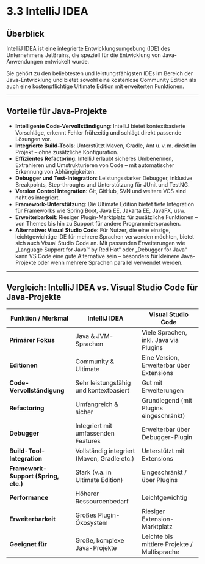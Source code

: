# 3.3 IntelliJ IDEA

## Überblick

IntelliJ IDEA ist eine integrierte Entwicklungsumgebung (IDE) des Unternehmens JetBrains, die speziell für die Entwicklung von Java-Anwendungen entwickelt wurde.

Sie gehört zu den beliebtesten und leistungsfähigsten IDEs im Bereich der Java-Entwicklung und bietet sowohl eine kostenlose Community Edition als auch eine kostenpflichtige Ultimate Edition mit erweiterten Funktionen.

---

## Vorteile für Java-Projekte

- **Intelligente Code-Vervollständigung**: IntelliJ bietet kontextbasierte Vorschläge, erkennt Fehler frühzeitig und schlägt direkt passende Lösungen vor.
- **Integrierte Build-Tools**: Unterstützt Maven, Gradle, Ant u. v. m. direkt im Projekt – ohne zusätzliche Konfiguration.
- **Effizientes Refactoring**: IntelliJ erlaubt sicheres Umbenennen, Extrahieren und Umstrukturieren von Code – mit automatischer Erkennung von Abhängigkeiten.
- **Debugger und Test-Integration**: Leistungsstarker Debugger, inklusive Breakpoints, Step-throughs und Unterstützung für JUnit und TestNG.
- **Version Control Integration**: Git, GitHub, SVN und weitere VCS sind nahtlos integriert.
- **Framework-Unterstützung**: Die Ultimate Edition bietet tiefe Integration für Frameworks wie Spring Boot, Java EE, Jakarta EE, JavaFX, usw.
- **Erweiterbarkeit**: Riesiger Plugin-Marktplatz für zusätzliche Funktionen – von Themes bis hin zu Support für andere Programmiersprachen.
- **Alternative: Visual Studio Code**: Für Nutzer, die eine einzige, leichtgewichtige IDE für mehrere Sprachen verwenden möchten, bietet sich auch Visual Studio Code an. Mit passenden Erweiterungen wie „Language Support for Java™ by Red Hat“ oder „Debugger for Java“ kann VS Code eine gute Alternative sein – besonders für kleinere Java-Projekte oder wenn mehrere Sprachen parallel verwendet werden.

---

## Vergleich: IntelliJ IDEA vs. Visual Studio Code für Java-Projekte

| Funktion / Merkmal                      | IntelliJ IDEA                                | Visual Studio Code                          |
|----------------------------------------|----------------------------------------------|---------------------------------------------|
| **Primärer Fokus**                     | Java & JVM-Sprachen                          | Viele Sprachen, inkl. Java via Plugins      |
| **Editionen**                          | Community & Ultimate                         | Eine Version, Erweiterbar über Extensions   |
| **Code-Vervollständigung**             | Sehr leistungsfähig und kontextbasiert       | Gut mit Erweiterungen                       |
| **Refactoring**                        | Umfangreich & sicher                         | Grundlegend (mit Plugins eingeschränkt)     |
| **Debugger**                           | Integriert mit umfassenden Features          | Erweiterbar über Debugger-Plugin            |
| **Build-Tool-Integration**             | Vollständig integriert (Maven, Gradle etc.)  | Unterstützt mit Extensions                  |
| **Framework-Support (Spring, etc.)**   | Stark (v.a. in Ultimate Edition)             | Eingeschränkt / über Plugins                |
| **Performance**                        | Höherer Ressourcenbedarf                     | Leichtgewichtig                             |
| **Erweiterbarkeit**                    | Großes Plugin-Ökosystem                      | Riesiger Extension-Marktplatz               |
| **Geeignet für**                       | Große, komplexe Java-Projekte                | Leichte bis mittlere Projekte / Multisprache |
